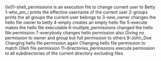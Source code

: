0x01-shell_permissions is an execution file to change current user to Betty
1-who_am_i prints the effective username of the current user
2-groups prints the all groups the current user belongs to
3-new_owner changes the hello file owner to betty
4-empty creates an empty hello file
5-execute makes the hello file executable
6-multiple_permissions changed the hello file permission
7-everybody changes hello permission also
Giving no permission to owner and group but full permission to others
9-John_Doe Changing hello file permission again
Changing hello file permission to match Olleh file permission
11-directories_permissions execute permission to all subdirectories of the current directory excluding files

